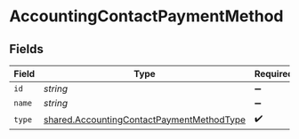 # AccountingContactPaymentMethod


## Fields

| Field                                                                                                         | Type                                                                                                          | Required                                                                                                      | Description                                                                                                   |
| ------------------------------------------------------------------------------------------------------------- | ------------------------------------------------------------------------------------------------------------- | ------------------------------------------------------------------------------------------------------------- | ------------------------------------------------------------------------------------------------------------- |
| `id`                                                                                                          | *string*                                                                                                      | :heavy_minus_sign:                                                                                            | N/A                                                                                                           |
| `name`                                                                                                        | *string*                                                                                                      | :heavy_minus_sign:                                                                                            | N/A                                                                                                           |
| `type`                                                                                                        | [shared.AccountingContactPaymentMethodType](../../../sdk/models/shared/accountingcontactpaymentmethodtype.md) | :heavy_check_mark:                                                                                            | N/A                                                                                                           |